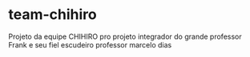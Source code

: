 # team-chihiro
Projeto da equipe CHIHIRO pro projeto integrador do grande professor Frank e seu fiel escudeiro professor marcelo dias

